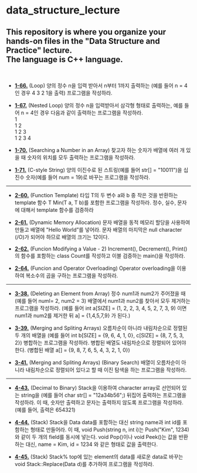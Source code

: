 data_structure_lecture
===
This repository is where you organize your hands-on files in the **"Data Structure and Practice"** lecture.  
The language is **C++** language.
---
<br/>

- [**1-66.**](https://github.com/nanami-tomoe/data_structure_lecture/blob/main/1-66.cpp) (Loop) 양의 정수 n을 입력 받아서 n부터 1까지 출력하는 (예를 들어 n = 4인 경우 4 3 2 1을 출력) 프로그램을 작성하라.

- [**1-67.**](https://github.com/nanami-tomoe/data_structure_lecture/blob/main/1-67.cpp) (Nested Loop) 양의 정수 n을 입력받아서 삼각형 형태로 출력하는, 예를 들어 n = 4인 경우 다음과 같이 출력하는 프로그램을 작성하라. <br/>
1<br/>
1 2<br/>
1 2 3<br/>
1 2 3 4<br/>

- [**1-70.**](https://github.com/nanami-tomoe/data_structure_lecture/blob/main/1-70.cpp) (Searching a Number in an Array) 찾고자 하는 숫자가 배열에 여러 개 있을 때 숫자의 위치를 모두 출력하는 프로그램을 작성하라.

- [**1-71.**](https://github.com/nanami-tomoe/data_structure_lecture/blob/main/1-71.cpp) (C-style String) 양의 이진수로 된 스트링(예를 들어 str[] = "10011")을 십진수 숫자(예를 들어 num = 19)로 바꾸는 프로그램을 작성하라.
---

- [**2-60.**](https://github.com/nanami-tomoe/data_structure_lecture/blob/main/2-60.cpp) (Function Template) 타입 T의 두 변수 a와 b 중 작은 것을 반환하는 template 함수 T Min(T a, T b)를 포함한 프로그램을 작성하라. 정수, 실수, 문자에 대해서 template 함수를 검증하라

- [**2-61.**](https://github.com/nanami-tomoe/data_structure_lecture/blob/main/2-61.cpp) (Dynamic Memory Allocation) 문자 배열을 동적 메모리 할당을 사용하여 만들고 배열에 "Hello World”를 넣어라. 문자 배열의 마지막은 null character (/O)가 되어야 하므로 배열의 크기는 12이다.

- [**2-62.**](https://github.com/nanami-tomoe/data_structure_lecture/blob/main/2-62.cpp) (Funcion Modifying a Value - 2) Increment(), Decrement(), Print()의 함수를 포함하는 class Count를 작성하고 이블 검증하는 main()을 작성하라.

- [**2-64.**](https://github.com/nanami-tomoe/data_structure_lecture/blob/main/2-64.cpp) (Funcion and Operator Overloading) Operator overloading을 이용하여 복소수의 곱을 구하는 프로그램을 작성하라.
---

- [**3-38.**](https://github.com/nanami-tomoe/data_structure_lecture/blob/main/3-38.cpp) (Deleting an Element from Array) 정수 num1과 num2가 주어졌을 때 (예를 들어 numl= 2, num2 = 3) 배열에서 num1과 nun2를 찾아서 모두 제거하는 프로그램을 작성하라. (예를 들어 int a[SIZE] = (1, 2, 2, 3, 4, 5, 2, 7, 3, 9) 이면 num1과 num2를 제거한 뒤 a] = {1,4,5,7,9} 가 된다.)

- [**3-39.**](https://github.com/nanami-tomoe/data_structure_lecture/blob/main/3-39.cpp) (Merging and Spliting Arrays) 오름차순이 아니라 내림차순으로 정렬된 두 개의 배열을 (예를 들어 int b[SIZE] = {9, 6, 4, 1, 0}, c[SIZE] = {8, 7, 5, 3, 2}) 병합하는 프로그램을 작성하라. 병합된 배열도 내림차순으로 정렬되어 있어야 한다. (병합된 배열 a[] = {9, 8, 7, 6, 5, 4, 3, 2, 1, 0})

- [**3-41.**](https://github.com/nanami-tomoe/data_structure_lecture/tree/main/3%20-%2041) (Merging and Spliting Arrays) (Binary Search) 배열이 오름차순이 아니라 내림차순으로 정렬되어 있다고 할 때 이진 탐색을 하는 프로그램을 작성하라.
---

- [**4-43.**](https://github.com/nanami-tomoe/data_structure_lecture/tree/main/4-43) (Decimal to Binary) Stack을 이용하여 character array로 선언되어 있는 string을 (예를 들어 char str[] = "12a34b56";) 뒤집어 출력하는 프로그램을 작성하라. 이 때, 숫자만 출력하고 문자는 출력하지 않도록 프로그램을 작성하라. (예를 들어, 출력은 654321)

- [**4-44.**](https://github.com/nanami-tomoe/data_structure_lecture/tree/main/4-44) (Stack) Stack을 Data data를 포함하는 대신 string name과 int id를 포함하는 형태로 만들어라. 이 때, void Push(string n, int i)는 Push("Kim", 1234)와 같이 두 개의 field를 동시에 넣는다. void Pop()이나 void Peek()는 값을 반환하는 대신, name = Kim, id = 1234 와 같은 형태로 값을 출력한다.

- [**4-45.**](https://github.com/nanami-tomoe/data_structure_lecture/tree/main/4-45) (Stack) Stack% top에 있는 element의 data를 새로운 data로 바꾸는 void
Stack::Replace(Data d)를 추가하여 프로그램을 작성하라.
